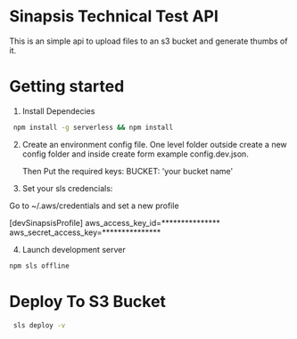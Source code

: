 # Sinapsis Technical Test API

This is an simple api to upload files to an s3 bucket and generate thumbs of it.

# Getting started

1. Install Dependecies

```sh
 npm install -g serverless && npm install
```

2.  Create an environment config file.
    One level folder outside create a new config folder and inside create form example config.dev.json.

    Then Put the required keys:
    BUCKET: 'your bucket name'

3.  Set your sls credencials:

Go to ~/.aws/credentials and set a new profile

[devSinapsisProfile]
aws_access_key_id=***************
aws_secret_access_key=***************

4.  Launch development server

```sh
npm sls offline
```

# Deploy To S3 Bucket

```sh
 sls deploy -v
```
